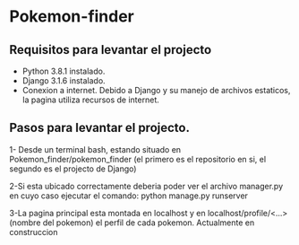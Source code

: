 # Pokemon-finder
## Requisitos para levantar el projecto
* Python 3.8.1  instalado.
* Django 3.1.6  instalado.
* Conexion a internet. Debido a Django y su manejo de archivos estaticos, la pagina utiliza recursos de internet.

## Pasos para levantar el projecto.
1- Desde un terminal bash, estando situado en Pokemon_finder/pokemon_finder (el primero es el repositorio en si, el segundo es el projecto de Django)

2-Si esta ubicado correctamente deberia poder ver el archivo manager.py en cuyo caso ejecutar el comando:
python manage.py runserver

3-La pagina principal esta montada en localhost y en localhost/profile/<...> (nombre del pokemon) el perfil de cada pokemon. Actualmente en construccion
